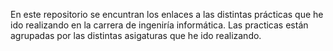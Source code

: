En este repositorio se encuntran los enlaces a las distintas prácticas que he ido realizando en la carrera de ingeniría informática. 
Las practicas están agrupadas por las distintas asigaturas que he ido realizando.
